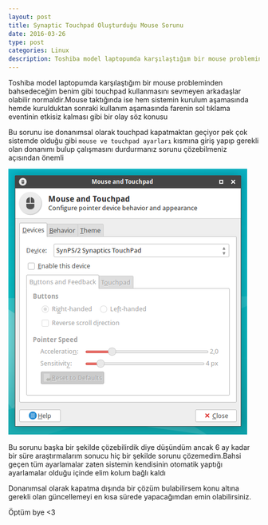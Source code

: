 ```yaml
---
layout: post
title: Synaptic Touchpad Oluşturduğu Mouse Sorunu
date: 2016-03-26
type: post
categories: Linux
description: Toshiba model laptopumda karşılaştığım bir mouse probleminden bahsedeceğim
---
```


Toshiba model laptopumda karşılaştığım bir mouse probleminden bahsedeceğim benim gibi touchpad kullanmasını sevmeyen arkadaşlar olabilir normaldir.Mouse taktığında ise hem sistemin kurulum aşamasında hemde kurulduktan sonraki kullanım aşamasında farenin sol tıklama eventinin etkisiz kalması gibi bir olay söz konusu

Bu sorunu ise donanımsal olarak touchpad kapatmaktan geçiyor pek çok sistemde olduğu gibi `mouse ve touchpad ayarları` kısmına giriş yapıp gerekli olan donanımı bulup çalışmasını durdurmanız sorunu çözebilmeniz açısından önemli

![Synaptic](/assets/synpticgorsel1.png)

Bu sorunu başka bir şekilde çözebilirdik diye düşündüm ancak 6 ay kadar bir süre araştırmalarım sonucu hiç bir şekilde sorunu çözemedim.Bahsi geçen tüm ayarlamalar zaten sistemin kendisinin otomatik yaptığı ayarlamalar olduğu içinde elim kolum bağlı kaldı

Donanımsal olarak kapatma dışında bir çözüm bulabilirsem konu altına gerekli olan güncellemeyi en kısa sürede yapacağımdan emin olabilirsiniz.

Öptüm bye <3
